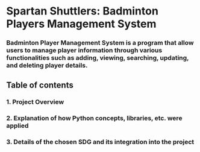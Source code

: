 # Spartan Shuttlers: Badminton Players Management System

### Badminton Player Management System is a program that allow users to manage player information through various functionalities such as adding, viewing, searching, updating, and deleting player details. 

## Table of contents

### 1. Project Overview
### 2. Explanation of how Python concepts, libraries, etc. were applied
### 3. Details of the chosen SDG and its integration into the project

